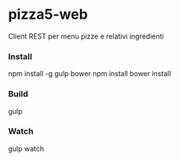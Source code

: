 # pizza5-web
Client REST per menu pizze e relativi ingredienti

### Install

npm install -g gulp bower
npm install 
bower install

### Build

gulp

### Watch

gulp watch